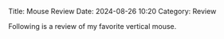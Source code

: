 Title: Mouse Review
Date: 2024-08-26 10:20
Category: Review

Following is a review of my favorite vertical mouse.